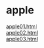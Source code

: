 # apple

<a href="https://parkhj11.github.io/apple/apple02.html">apple01.html</a><br>
<a href="https://parkhj11.github.io/apple/apple02.html">apple02.html</a><br>
<a href="https://parkhj11.github.io/apple/apple02.html">apple03.html</a>
